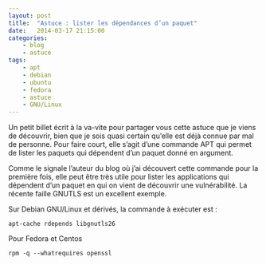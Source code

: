 ```yaml
---
layout: post
title:  "Astuce : lister les dépendances d’un paquet"
date:   2014-03-17 21:15:00
categories:
    - blog
    - astuce
tags:
    - apt
    - debian
    - ubuntu
    - fedora
    - astuce
    - GNU/Linux
---
```


Un petit billet écrit à la va-vite pour partager vous cette astuce que je viens de découvrir, bien que je sois quasi certain qu’elle est déjà connue par mal de personne. Pour faire court, elle s’agit d’une commande APT qui permet de lister les paquets qui dépendent d’un paquet donné en argument.

Comme le signale l’auteur du blog où j’ai découvert cette commande pour la première fois, elle peut être très utile pour lister les applications qui dépendent d’un paquet en qui on vient de découvrir une vulnérabilité. La récente faille GNUTLS est un excellent exemple.

Sur Debian GNU/Linux et dérivés, la commande à exécuter est :
~~~
apt-cache rdepends libgnutls26
~~~
Pour Fedora et Centos
~~~
rpm -q --whatrequires openssl
~~~

